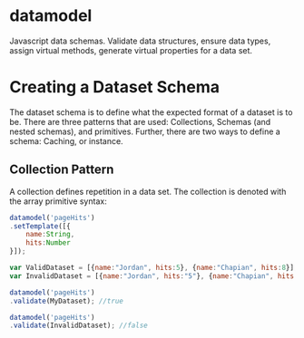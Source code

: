 # datamodel
Javascript data schemas. Validate data structures, ensure data types, assign virtual methods, generate virtual properties for a data set.

# Creating a Dataset Schema
The dataset schema is to define what the expected format of a dataset is to be. There are three patterns that are used: Collections, Schemas (and nested schemas), and primitives. Further, there are two ways to define a schema: Caching, or instance.
## Collection Pattern
A collection defines repetition in a data set. The collection is denoted with the array primitive syntax:

```javascript
datamodel('pageHits')
.setTemplate([{
	name:String,
	hits:Number
}]);

var ValidDataset = [{name:"Jordan", hits:5}, {name:"Chapian", hits:8}];
var InvalidDataset = [{name:"Jordan", hits:"5"}, {name:"Chapian", hits:8}];

datamodel('pageHits')
.validate(MyDataset); //true

datamodel('pageHits')
.validate(InvalidDataset); //false
```

